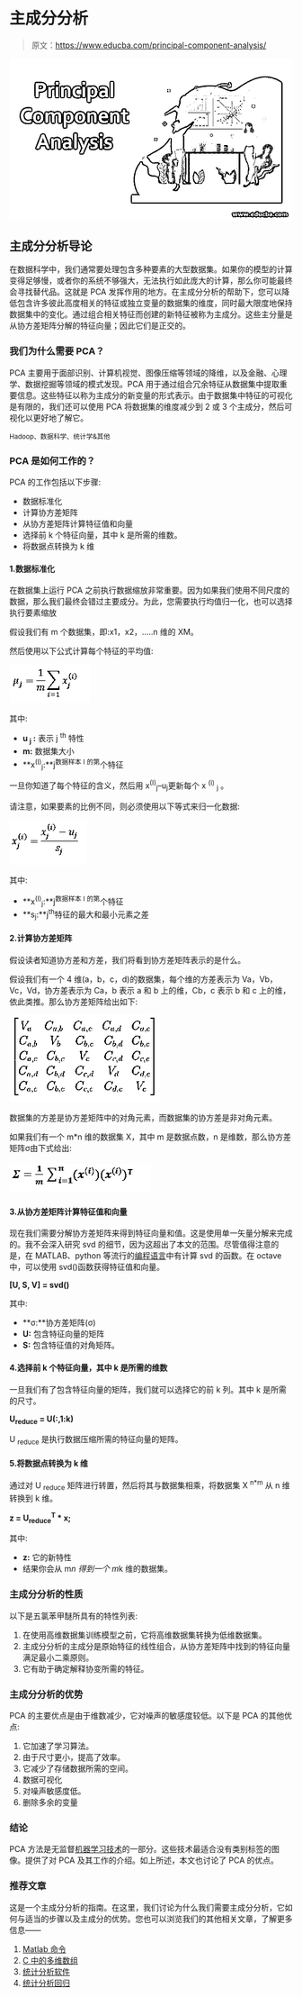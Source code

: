 # 主成分分析

> 原文：<https://www.educba.com/principal-component-analysis/>

![Principal Component Analysis](img/eba756c82cca41d5cde0fc9c3e9827e8.png)



## 主成分分析导论

在数据科学中，我们通常要处理包含多种要素的大型数据集。如果你的模型的计算变得足够慢，或者你的系统不够强大，无法执行如此庞大的计算，那么你可能最终会寻找替代品。这就是 PCA 发挥作用的地方。在主成分分析的帮助下，您可以降低包含许多彼此高度相关的特征或独立变量的数据集的维度，同时最大限度地保持数据集中的变化。通过组合相关特征而创建的新特征被称为主成分。这些主分量是从协方差矩阵分解的特征向量；因此它们是正交的。

### 我们为什么需要 PCA？

PCA 主要用于面部识别、计算机视觉、图像压缩等领域的降维，以及金融、心理学、数据挖掘等领域的模式发现。PCA 用于通过组合冗余特征从数据集中提取重要信息。这些特征以称为主成分的新变量的形式表示。由于数据集中特征的可视化是有限的，我们还可以使用 PCA 将数据集的维度减少到 2 或 3 个主成分，然后可视化以更好地了解它。

<small>Hadoop、数据科学、统计学&其他</small>

### PCA 是如何工作的？

PCA 的工作包括以下步骤:

*   数据标准化
*   计算协方差矩阵
*   从协方差矩阵计算特征值和向量
*   选择前 k 个特征向量，其中 k 是所需的维数。
*   将数据点转换为 k 维

#### 1.数据标准化

在数据集上运行 PCA 之前执行数据缩放非常重要。因为如果我们使用不同尺度的数据，那么我们最终会错过主要成分。为此，您需要执行均值归一化，也可以选择执行要素缩放

假设我们有 m 个数据集，即:x1，x2，…..n 维的 XM。

然后使用以下公式计算每个特征的平均值:

![principal component](img/468d11d6f737f79a2200ab4fe1a1dca2.png)



其中:

*   **u <sub>j</sub> :** 表示 j <sup>th</sup> 特性
*   **m:** 数据集大小
*   **x<sup>(I)</sup><sub>j</sub>:**j<sup>数据样本 I 的第</sup>个特征

一旦你知道了每个特征的含义，然后用 x<sup>(I)</sup><sub>j</sub>–u<sub>j</sub>更新每个 x <sup>(i)</sup> <sub>j</sub> 。

请注意，如果要素的比例不同，则必须使用以下等式来归一化数据:

![principal component](img/918698729c39992a114df9f51688bb49.png)



其中:

*   **x<sup>(I)</sup><sub>j</sub>:**j<sup>数据样本 I 的第</sup>个特征
*   **s<sub>j</sub>:**j<sup>th</sup>特征的最大和最小元素之差

#### 2.计算协方差矩阵

假设读者知道协方差和方差，我们将看到协方差矩阵表示的是什么。

假设我们有一个 4 维(a，b，c，d)的数据集，每个维的方差表示为 Va，Vb，Vc，Vd，协方差表示为 Ca，b 表示 a 和 b 上的维，Cb，c 表示 b 和 c 上的维，依此类推。那么协方差矩阵给出如下:

![Covariance Matrix](img/592dbbdcc1ed1b3b21ea464d54918bf9.png)



数据集的方差是协方差矩阵中的对角元素，而数据集的协方差是非对角元素。

如果我们有一个 m*n 维的数据集 X，其中 m 是数据点数，n 是维数，那么协方差矩阵σ由下式给出:

#### ![Covariance Matrix](img/337bc740013aac9a77c2424c214a9d75.png)



#### 3.从协方差矩阵计算特征值和向量

现在我们需要分解协方差矩阵来得到特征向量和值。这是使用单一矢量分解来完成的。我不会深入研究 svd 的细节，因为这超出了本文的范围。尽管值得注意的是，在 MATLAB、python 等流行的[编程语言](https://www.educba.com/best-programming-languages/)中有计算 svd 的函数。在 octave 中，可以使用 svd()函数获得特征值和向量。

**[U, S, V] = svd()**

其中:

*   **σ:**协方差矩阵(σ)
*   **U:** 包含特征向量的矩阵
*   **S:** 包含特征值的对角矩阵。

#### 4.选择前 k 个特征向量，其中 k 是所需的维数

一旦我们有了包含特征向量的矩阵，我们就可以选择它的前 k 列。其中 k 是所需的尺寸。

**U<sub>reduce</sub> = U(:,1:k)**

U <sub>reduce</sub> 是执行数据压缩所需的特征向量的矩阵。

#### 5.将数据点转换为 k 维

通过对 U <sub>reduce</sub> 矩阵进行转置，然后将其与数据集相乘，将数据集 X <sup>n*m</sup> 从 n 维转换到 k 维。

**z = U<sub>reduce</sub><sup>T</sup> * x;**

其中:

*   **z:** 它的新特性
*   结果你会从 m*n 得到一个 m*k 维的数据集。

### 主成分分析的性质

以下是五氯苯甲醚所具有的特性列表:

1.  在使用高维数据集训练模型之前，它将高维数据集转换为低维数据集。
2.  主成分分析的主成分是原始特征的线性组合，从协方差矩阵中找到的特征向量满足最小二乘原则。
3.  它有助于确定解释协变所需的特征。

### 主成分分析的优势

PCA 的主要优点是由于维数减少，它对噪声的敏感度较低。以下是 PCA 的其他优点:

1.  它加速了学习算法。
2.  由于尺寸更小，提高了效率。
3.  它减少了存储数据所需的空间。
4.  数据可视化
5.  对噪声敏感度低。
6.  删除多余的变量

### 结论

PCA 方法是无监督[机器学习技术](https://www.educba.com/machine-learning-techniques/)的一部分。这些技术最适合没有类别标签的图像。提供了对 PCA 及其工作的介绍。如上所述，本文也讨论了 PCA 的优点。

### 推荐文章

这是一个主成分分析的指南。在这里，我们讨论为什么我们需要主成分分析，它如何与适当的步骤以及主成分的优势。您也可以浏览我们的其他相关文章，了解更多信息——

1.  [Matlab 命令](https://www.educba.com/matlab-commands/)
2.  [C 中的多维数组](https://www.educba.com/multidimensional-array-in-c/)
3.  [统计分析软件](https://www.educba.com/statistical-analysis-softwares/)
4.  [统计分析回归](https://www.educba.com/statistical-analysis-regression/)






